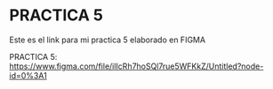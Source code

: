 # PRACTICA 5
Este es el link para mi practica 5 elaborado en FIGMA

PRACTICA 5: https://www.figma.com/file/ilIcRh7hoSQl7rue5WFKkZ/Untitled?node-id=0%3A1
